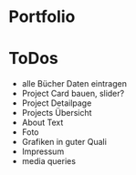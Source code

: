 # Portfolio

# ToDos

- alle Bücher Daten eintragen
- Project Card bauen, slider?
- Project Detailpage
- Projects Übersicht
- About Text
- Foto
- Grafiken in guter Quali
- Impressum
- media queries
